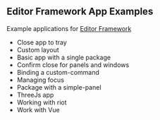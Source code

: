 ## Editor Framework App Examples

Example applications for [Editor Framework](https://github.com/editor-framework/editor-framework)

 - Close app to tray
 - Custom layout
 - Basic app with a single package	
 - Confirm close for panels and windows
 - Binding a custom-command
 - Managing focus
 - Package with a simple-panel
 - ThreeJs app
 - Working with riot
 - Work with Vue
